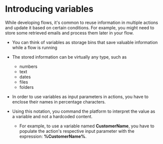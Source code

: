 # Introducing variables

While developing flows, it's common to reuse information in multiple actions and update it based on certain conditions. For example, you might need to store some retrieved emails and process them later in your flow.

- You can think of variables as storage bins that save valuable information while a flow is running
- The stored information can be virtually any type, such as 
	- numbers
	- text
	- dates
	- files
	- folders

- In order to use variables as input parameters in actions, you have to enclose their names in percentage characters. 
- Using this notation, you command the platform to interpret the value as a variable and not a hardcoded content.
	- For example, to use a variable named **CustomerName**, you have to populate the action's respective input parameter with the expression: **%CustomerName%**.


